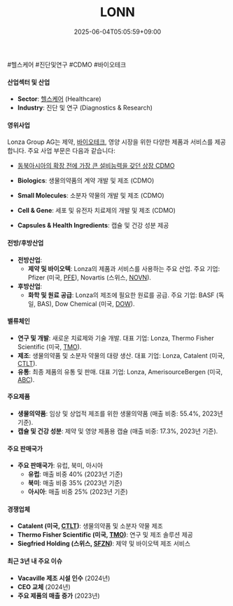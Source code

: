 ﻿---
title: "LONN"
date: 2025-06-04T05:05:59+09:00
lastmod: 2025-06-04T05:05:59+09:00
type: docs
sidebar:
  open: true
weight: 525
---
<div style="display:none">
  <meta property="article:published_time" content="2025-06-03T20:05:59Z" />
  <meta property="article:modified_time" content="2025-06-03T20:05:59Z" />
</div>
#헬스케어 #진단및연구 #CDMO #바이오테크

#### 산업섹터 및 산업

- **Sector**: [헬스케어](/industry-study/2산업헬스케어/) (Healthcare)
- **Industry**: 진단 및 연구 (Diagnostics & Research)

#### 영위사업

Lonza Group AG는 제약, [바이오테크](/industry-study/바이오테크/), 영양 시장을 위한 다양한 제품과 서비스를 제공합니다. 주요 사업 부문은 다음과 같습니다:
- [동북아시아의 확장 전에 가장 큰 설비능력을 갖던 상장 CDMO](8.28_바이오시밀러와%20cdmo.pdf#page=34&selection=21,0,39,4&color=yellow)

- **Biologics**: 생물의약품의 계약 개발 및 제조 (CDMO)
- **Small Molecules**: 소분자 약물의 개발 및 제조 (CDMO)
- **Cell & Gene**: 세포 및 유전자 치료제의 개발 및 제조 (CDMO)
- **Capsules & Health Ingredients**: 캡슐 및 건강 성분 제공

#### 전방/후방산업

- **전방산업**:
    - **제약 및 바이오텍**: Lonza의 제품과 서비스를 사용하는 주요 산업. 주요 기업: Pfizer (미국, [PFE](/company-analysis/pfe/)), Novartis (스위스, [NOVN](/company-analysis/novn/)).
- **후방산업**:
    - **화학 및 원료 공급**: Lonza의 제조에 필요한 원료를 공급. 주요 기업: BASF (독일, BAS), Dow Chemical (미국, [DOW](/company-analysis/dow/)).

#### 밸류체인

- **연구 및 개발**: 새로운 치료제와 기술 개발. 대표 기업: Lonza, Thermo Fisher Scientific (미국, [TMO](/company-analysis/tmo/)).
- **제조**: 생물의약품 및 소분자 약물의 대량 생산. 대표 기업: Lonza, Catalent (미국, [CTLT](/company-analysis/ctlt/)).
- **유통**: 최종 제품의 유통 및 판매. 대표 기업: Lonza, AmerisourceBergen (미국, [ABC](/company-analysis/abc/)).

#### 주요제품

- **생물의약품**: 임상 및 상업적 제조를 위한 생물의약품 (매출 비중: 55.4%, 2023년 기준).
- **캡슐 및 건강 성분**: 제약 및 영양 제품용 캡슐 (매출 비중: 17.3%, 2023년 기준).

#### 주요 판매국가

- **주요 판매국가**: 유럽, 북미, 아시아
    - **유럽**: 매출 비중 40% (2023년 기준)
    - **북미**: 매출 비중 35% (2023년 기준)
    - **아시아**: 매출 비중 25% (2023년 기준)

#### 경쟁업체

- **Catalent (미국, [CTLT](/company-analysis/ctlt/))**: 생물의약품 및 소분자 약물 제조
- **Thermo Fisher Scientific (미국, [TMO](/company-analysis/tmo/))**: 연구 및 제조 솔루션 제공
- **Siegfried Holding (스위스, [SFZN](/company-analysis/sfzn/))**: 제약 및 바이오텍 제조 서비스

#### 최근 3년 내 주요 이슈

- **Vacaville 제조 시설 인수** (2024년)
- **CEO 교체** (2024년)
- **주요 제품의 매출 증가** (2023년)

